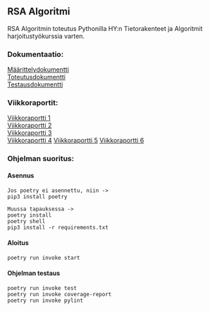 ## RSA Algoritmi
RSA Algoritmin toteutus Pythonilla HY:n Tietorakenteet ja Algoritmit harjoitustyökurssia varten.

### Dokumentaatio:
[Määrittelydokumentti](./dokumentaatio/Määrittelydokumentti.md)  
[Toteutusdokumentti](./dokumentaatio/Toteutusdokumentti.md)  
[Testausdokumentti](./dokumentaatio/Testausdokumentti.md)

### Viikkoraportit:
[Viikkoraportti 1](./dokumentaatio/Viikkoraportti1.md)  
[Viikkoraportti 2](./dokumentaatio/Viikkoraportti2.md)  
[Viikkoraportti 3](./dokumentaatio/Viikkoraportti3.md)  
[Viikkoraportti 4](./dokumentaatio/Viikkoraportti4.md)
[Viikkoraportti 5](./dokumentaatio/Viikkoraportti5.md)
[Viikkoraportti 6](./dokumentaatio/Viikkoraportti6.md)

### Ohjelman suoritus:

#### Asennus

    Jos poetry ei asennettu, niin ->
    pip3 install poetry
    
    Muussa tapauksessa ->
    poetry install
    poetry shell
    pip3 install -r requirements.txt

#### Aloitus

    poetry run invoke start

#### Ohjelman testaus

    poetry run invoke test
    poetry run invoke coverage-report
    poetry run invoke pylint

